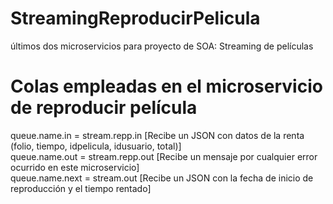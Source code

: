 # StreamingReproducirPelicula
últimos dos microservicios para proyecto de SOA: Streaming de películas

# Colas empleadas en el microservicio de reproducir película
queue.name.in = stream.repp.in [Recibe un JSON con datos de la renta (folio, tiempo, idpelicula, idusuario, total)]  
queue.name.out = stream.repp.out [Recibe un mensaje por cualquier error ocurrido en este microservicio]  
queue.name.next = stream.out [Recibe un JSON con la fecha de inicio de reproducción 
                  y el tiempo rentado]  

